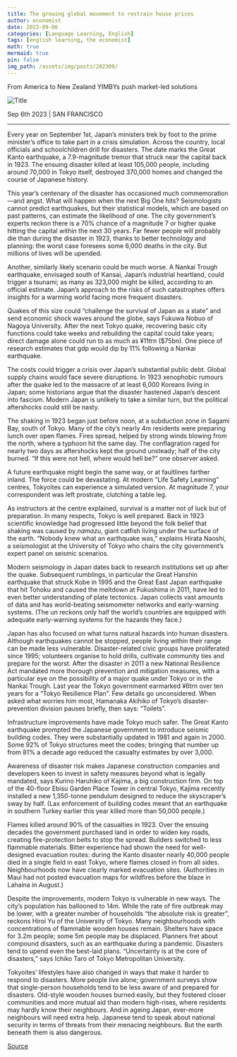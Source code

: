 ```yaml
---
title: The growing global movement to restrain house prices
author: economist
date: 2023-09-06
categories: [Language Learning, English]
tags: [english learning, the economist]
math: true
mermaid: true
pin: false
img_path: /assets/img/posts/202309/
---
```


From America to New Zealand YIMBYs push market-led solutions

![Title](20230909_IRD001.webp)

Sep 6th 2023 \|  SAN FRANCISCO

---

Every year on September 1st, Japan’s ministers trek by foot to the prime minister’s office to take part in a crisis simulation. Across the country, local officials and schoolchildren drill for disasters. The date marks the Great Kanto earthquake, a 7.9-magnitude tremor that struck near the capital back in 1923. The ensuing disaster killed at least 105,000 people, including around 70,000 in Tokyo itself, destroyed 370,000 homes and changed the course of Japanese history.

This year’s centenary of the disaster has occasioned much commemoration—and angst. What will happen when the next Big One hits? Seismologists cannot predict earthquakes, but their statistical models, which are based on past patterns, can estimate the likelihood of one. The city government’s experts reckon there is a 70% chance of a magnitude 7 or higher quake hitting the capital within the next 30 years. Far fewer people will probably die than during the disaster in 1923, thanks to better technology and planning: the worst case foresees some 6,000 deaths in the city. But millions of lives will be upended.

Another, similarly likely scenario could be much worse. A Nankai Trough earthquake, envisaged south of Kansai, Japan’s industrial heartland, could trigger a tsunami; as many as 323,000 might be killed, according to an official estimate. Japan’s approach to the risks of such catastrophes offers insights for a warming world facing more frequent disasters.

Quakes of this size could “challenge the survival of Japan as a state” and send economic shock waves around the globe, says Fukuwa Nobuo of Nagoya University. After the next Tokyo quake, recovering basic city functions could take weeks and rebuilding the capital could take years; direct damage alone could run to as much as ¥11trn ($75bn). One piece of research estimates that gdp would dip by 11% following a Nankai earthquake.

The costs could trigger a crisis over Japan’s substantial public debt. Global supply chains would face severe disruptions. In 1923 xenophobic rumours after the quake led to the massacre of at least 6,000 Koreans living in Japan; some historians argue that the disaster hastened Japan’s descent into fascism. Modern Japan is unlikely to take a similar turn, but the political aftershocks could still be nasty.

The shaking in 1923 began just before noon, at a subduction zone in Sagami Bay, south of Tokyo. Many of the city’s nearly 4m residents were preparing lunch over open flames. Fires spread, helped by strong winds blowing from the north, where a typhoon hit the same day. The conflagration raged for nearly two days as aftershocks kept the ground unsteady; half of the city burned. “If this were not hell, where would hell be?” one observer asked.

A future earthquake might begin the same way, or at faultlines farther inland. The force could be devastating. At modern “Life Safety Learning” centres, Tokyoites can experience a simulated version. At magnitude 7, your correspondent was left prostrate, clutching a table leg.

As instructors at the centre explained, survival is a matter not of luck but of preparation. In many respects, Tokyo is well prepared. Back in 1923 scientific knowledge had progressed little beyond the folk belief that shaking was caused by *namazu*, giant catfish living under the surface of the earth. “Nobody knew what an earthquake was,” explains Hirata Naoshi, a seismologist at the University of Tokyo who chairs the city government’s expert panel on seismic scenarios.

Modern seismology in Japan dates back to research institutions set up after the quake. Subsequent rumblings, in particular the Great Hanshin earthquake that struck Kobe in 1995 and the Great East Japan earthquake that hit Tohoku and caused the meltdown at Fukushima in 2011, have led to even better understanding of plate tectonics. Japan collects vast amounts of data and has world-beating seismometer networks and early-warning systems. (The un reckons only half the world’s countries are equipped with adequate early-warning systems for the hazards they face.)

Japan has also focused on what turns natural hazards into human disasters. Although earthquakes cannot be stopped, people living within their range can be made less vulnerable. Disaster-related civic groups have proliferated since 1995; volunteers organise to hold drills, cultivate community ties and prepare for the worst. After the disaster in 2011 a new National Resilience Act mandated more thorough prevention and mitigation measures, with a particular eye on the possibility of a major quake under Tokyo or in the Nankai Trough. Last year the Tokyo government earmarked ¥6trn over ten years for a “Tokyo Resilience Plan”. Few details go unconsidered. When asked what worries him most, Hamanaka Akihiko of Tokyo’s disaster-prevention division pauses briefly, then says: “Toilets”.

Infrastructure improvements have made Tokyo much safer. The Great Kanto earthquake prompted the Japanese government to introduce seismic building codes. They were substantially updated in 1981 and again in 2000. Some 92% of Tokyo structures meet the codes; bringing that number up from 81% a decade ago reduced the casualty estimates by over 3,000.

Awareness of disaster risk makes Japanese construction companies and developers keen to invest in safety measures beyond what is legally mandated, says Kurino Haruhiko of Kajima, a big construction firm. On top of the 40-floor Ebisu Garden Place Tower in central Tokyo, Kajima recently installed a new 1,350-tonne pendulum designed to reduce the skyscraper’s sway by half. (Lax enforcement of building codes meant that an earthquake in southern Turkey earlier this year killed more than 50,000 people.)

Flames killed around 90% of the casualties in 1923. Over the ensuing decades the government purchased land in order to widen key roads, creating fire-protection belts to stop the spread. Builders switched to less flammable materials. Bitter experience had shown the need for well-designed evacuation routes: during the Kanto disaster nearly 40,000 people died in a single field in east Tokyo, where flames closed in from all sides. Neighbourhoods now have clearly marked evacuation sites. (Authorities in Maui had not posted evacuation maps for wildfires before the blaze in Lahaina in August.)

Despite the improvements, modern Tokyo is vulnerable in new ways. The city’s population has ballooned to 14m. While the rate of fire outbreak may be lower, with a greater number of households “the absolute risk is greater”, reckons Hiroi Yu of the University of Tokyo. Many neighbourhoods with concentrations of flammable wooden houses remain. Shelters have space for 3.2m people; some 5m people may be displaced. Planners fret about compound disasters, such as an earthquake during a pandemic. Disasters tend to upend even the best-laid plans. “Uncertainty is at the core of disasters,” says Ichiko Taro of Tokyo Metropolitan University.

Tokyoites’ lifestyles have also changed in ways that make it harder to respond to disasters. More people live alone; government surveys show that single-person households tend to be less aware of and prepared for disasters. Old-style wooden houses burned easily, but they fostered closer communities and more mutual aid than modern high-rises, where residents may hardly know their neighbours. And in ageing Japan, ever-more neighbours will need extra help. Japanese tend to speak about national security in terms of threats from their menacing neighbours. But the earth beneath them is also dangerous. 

[Source](https://www.economist.com/asia/2023/08/31/japan-is-preparing-for-a-massive-earthquake)